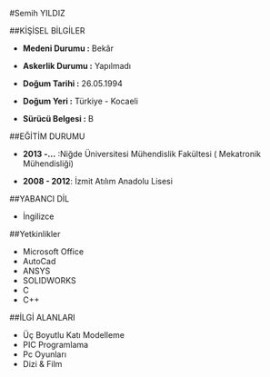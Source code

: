 #Semih YILDIZ



##KİŞİSEL BİLGİLER

* **Medeni Durumu :** Bekâr 

* **Askerlik Durumu :** Yapılmadı 

* **Doğum Tarihi :** 26.05.1994 

* **Doğum Yeri :** Türkiye - Kocaeli 

* **Sürücü Belgesi :** B

##EĞİTİM DURUMU

* **2013 -…** :Niğde Üniversitesi Mühendislik Fakültesi ( Mekatronik Mühendisliği)

* **2008 - 2012**: İzmit Atılım Anadolu Lisesi

##YABANCI DİL

* İngilizce

##Yetkinlikler

 * Microsoft Office 
 * AutoCad 
 * ANSYS
 * SOLIDWORKS 
 * C 
 * C++

##İLGİ ALANLARI

* Üç Boyutlu Katı Modelleme  
* PIC Programlama 
* Pc Oyunları 
* Dizi & Film
